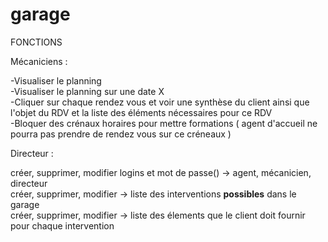 # garage
FONCTIONS




Mécaniciens : </br>

-Visualiser le planning </br>
-Visualiser le planning sur une date X </br>
-Cliquer sur chaque rendez vous et voir une synthèse du client ainsi que l'objet du RDV et la liste des éléments nécessaires pour ce RDV </br>
-Bloquer des crénaux horaires pour mettre formations ( agent d'accueil ne pourra pas prendre de rendez vous sur ce créneaux ) </br>

Directeur : </br>

créer, supprimer, modifier logins et mot de passe() -> agent, mécanicien, directeur </br>
créer, supprimer, modifier -> liste des interventions <b>possibles</b> dans le garage </br>
créer, supprimer, modifier -> liste des élements que le client doit fournir pour chaque intervention






